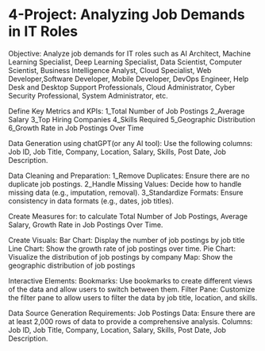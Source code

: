 # 4-Project: Analyzing Job Demands in IT Roles

Objective:
    Analyze job demands for IT roles such as AI Architect, Machine Learning Specialist, Deep Learning Specialist, Data Scientist, Computer Scientist, Business Intelligence Analyst, Cloud Specialist, Web Developer,Software Developer, Mobile Developer, DevOps Engineer, Help Desk and Desktop Support Professionals,  Cloud Administrator, Cyber Security Professional, System Administrator, etc.

Define Key Metrics and KPIs:
    1_Total Number of Job Postings
    2_Average Salary
    3_Top Hiring Companies
    4_Skills Required
    5_Geographic Distribution
    6_Growth Rate in Job Postings Over Time 

Data Generation using chatGPT(or any AI tool):
    Use the following columns: Job ID, Job Title, Company, Location, Salary, Skills, 
    Post Date, Job Description.

Data Cleaning and Preparation:
    1_Remove Duplicates: Ensure there are no duplicate job postings.
    2_Handle Missing Values: Decide how to handle missing data (e.g., imputation, removal).
    3_Standardize Formats: Ensure consistency in data formats (e.g., dates, job titles).

Create Measures for:
     to calculate Total Number of Job Postings, Average Salary, Growth Rate in Job Postings Over Time.

Create Visuals:
    Bar Chart: Display the number of job postings by job title
    Line Chart: Show the growth rate of job postings over time.
    Pie Chart: Visualize the distribution of job postings by company
    Map: Show the geographic distribution of job postings

Interactive Elements:
    Bookmarks: Use bookmarks to create different views of the data and allow users to switch between them.
    Filter Pane: Customize the filter pane to allow users to filter the data by job title, location, and skills.

Data Source Generation Requirements:
    Job Postings Data: Ensure there are at least 2,000 rows of data to provide a comprehensive analysis.
    Columns: Job ID, Job Title, Company, Location, Salary, Skills, Post Date, Job Description.